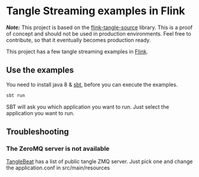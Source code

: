 # Tangle Streaming examples in Flink

**_Note:_** This project is based on the [flink-tangle-source](https://github.com/Citrullin/flink-tangle-source) library.
This is a proof of concept and should not be used in production environments. 
Feel free to contribute, so that it eventually becomes production ready.

This project has a few tangle streaming examples in [Flink](https://flink.apache.org/). 

## Use the examples

You need to install java 8 & [sbt](https://www.scala-sbt.org/), before you can execute the examples.

```bash
sbt run
```

SBT will ask you which application you want to run. Just select the application you want to run.


## Troubleshooting

### The ZeroMQ server is not available

[TangleBeat](http://tanglebeat.com/page/internals) has a list of public tangle ZMQ server. 
Just pick one and change the application.conf in src/main/resources